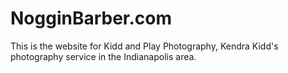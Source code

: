 # NogginBarber.com
This is the website for Kidd and Play Photography, Kendra Kidd's photography service in the Indianapolis area.
